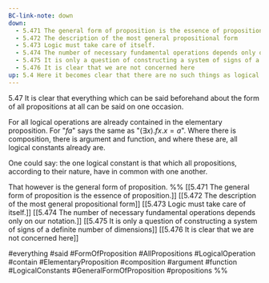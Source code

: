 ```yaml
---
BC-link-note: down
down:
  - 5.471 The general form of proposition is the essence of proposition.
  - 5.472 The description of the most general propositional form
  - 5.473 Logic must take care of itself.
  - 5.474 The number of necessary fundamental operations depends only on our notation.
  - 5.475 It is only a question of constructing a system of signs of a definite number of dimensions
  - 5.476 It is clear that we are not concerned here
up: 5.4 Here it becomes clear that there are no such things as logical objects or logical constants
---
```

5.47 It is clear that everything which can be said beforehand about the form of all propositions at all can be said on one occasion.

For all logical operations are already contained in the elementary proposition. For "$fa$" says the same as 
"$(\exists x).fx.x=a$".
Where there is composition, there is argument and function, and where these are, all logical constants already are.

One could say: the one logical constant is that which all propositions, according to their nature, have in common with one another.

That however is the general form of proposition.
%%
[[5.471 The general form of proposition is the essence of proposition.]]
[[5.472 The description of the most general propositional form]]
[[5.473 Logic must take care of itself.]]
[[5.474 The number of necessary fundamental operations depends only on our notation.]]
[[5.475 It is only a question of constructing a system of signs of a definite number of dimensions]]
[[5.476 It is clear that we are not concerned here]]

#everything #said #FormOfProposition #AllPropositions #LogicalOperation #contain #ElementaryProposition #composition #argument #function #LogicalConstants #GeneralFormOfProposition #propositions %%